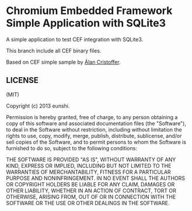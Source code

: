 Chromium Embedded Framework Simple Application with SQLite3
==============================================
A simple application to test CEF integration with SQLite3.

This branch include all CEF binary files.

Based on CEF simple sample by [Álan Crístoffer](https://github.com/acristoffers/CEFSimpleSample).

LICENSE
-------
(MIT)

Copyright (c) 2013 eunshi.

Permission is hereby granted, free of charge, to any person obtaining a copy of this software and associated documentation files (the "Software"), to deal in the Software without restriction, including without limitation the rights to use, copy, modify, merge, publish, distribute, sublicense, and/or sell copies of the Software, and to permit persons to whom the Software is furnished to do so, subject to the following conditions:

THE SOFTWARE IS PROVIDED "AS IS", WITHOUT WARRANTY OF ANY KIND, EXPRESS OR IMPLIED, INCLUDING BUT NOT LIMITED TO THE WARRANTIES OF MERCHANTABILITY, FITNESS FOR A PARTICULAR PURPOSE AND NONINFRINGEMENT. IN NO EVENT SHALL THE AUTHORS OR COPYRIGHT HOLDERS BE LIABLE FOR ANY CLAIM, DAMAGES OR OTHER LIABILITY, WHETHER IN AN ACTION OF CONTRACT, TORT OR OTHERWISE, ARISING FROM, OUT OF OR IN CONNECTION WITH THE SOFTWARE OR THE USE OR OTHER DEALINGS IN THE SOFTWARE.
